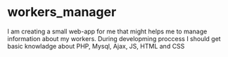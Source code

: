 # workers_manager

I am creating a small web-app for me that might helps me to manage information about my workers. During developming proccess I should get basic knowladge about PHP, Mysql, Ajax, JS, HTML and CSS
